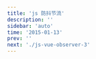 ```yaml
---
title: 'js 防抖节流'
description: ''
sidebar: 'auto'
time: '2015-01-13'
prev: ''
next: './js-vue-observer-3'
---
```


